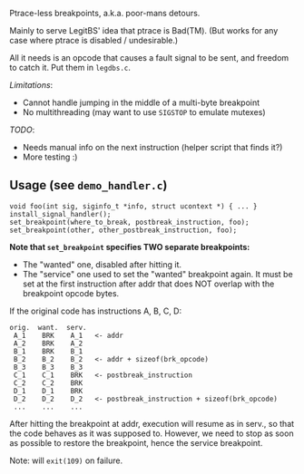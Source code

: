 Ptrace-less breakpoints, a.k.a. poor-mans detours.

Mainly to serve LegitBS' idea that ptrace is Bad(TM).
(But works for any case where ptrace is disabled / undesirable.)

All it needs is an opcode that causes a fault signal to be sent,
and freedom to catch it. Put them in `legdbs.c`.



*Limitations*:

- Cannot handle jumping in the middle of a multi-byte breakpoint
- No multithreading (may want to use `SIGSTOP` to emulate mutexes)


*TODO*:

- Needs manual info on the next instruction (helper script that finds it?)
- More testing :)



Usage (see `demo_handler.c`)
----------------------------

    void foo(int sig, siginfo_t *info, struct ucontext *) { ... }
    install_signal_handler();
    set_breakpoint(where_to_break, postbreak_instruction, foo);
    set_breakpoint(other, other_postbreak_instruction, foo);


**Note that `set_breakpoint` specifies TWO separate breakpoints:**

 - The "wanted" one, disabled after hitting it.
 - The "service" one used to set the "wanted" breakpoint again.
   It must be set at the first instruction after addr that does NOT
   overlap with the breakpoint opcode bytes.

If the original code has instructions A, B, C, D:

    orig.  want.  serv.
     A_1    BRK    A_1   <- addr
     A_2    BRK    A_2
     B_1    BRK    B_1
     B_2    B_2    B_2   <- addr + sizeof(brk_opcode)
     B_3    B_3    B_3
     C_1    C_1    BRK   <- postbreak_instruction
     C_2    C_2    BRK
     D_1    D_1    BRK
     D_2    D_2    D_2   <- postbreak_instruction + sizeof(brk_opcode)
     ...    ...    ...

After hitting the breakpoint at addr, execution will resume as in serv.,
so that the code behaves as it was supposed to.
However, we need to stop as soon as possible to restore the breakpoint,
hence the service breakpoint.


Note: will `exit(109)` on failure.
